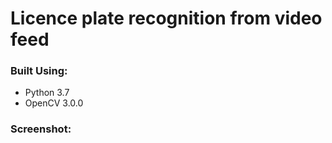 # Licence plate recognition from video feed

### Built Using:
* Python 3.7
* OpenCV 3.0.0

### Screenshot:
